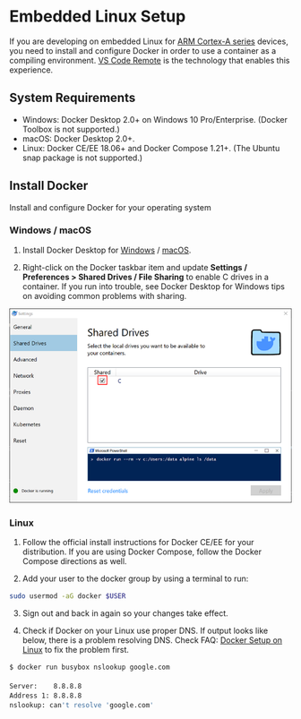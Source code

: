 # Embedded Linux Setup

If you are developing on embedded Linux for [ARM Cortex-A series](https://developer.arm.com/ip-products/processors/cortex-a) devices, you need to install and configure Docker in order to use a container as a compiling environment. [VS Code Remote](https://aka.ms/vscode-remote) is the technology that enables this experience.

## System Requirements

- Windows: Docker Desktop 2.0+ on Windows 10 Pro/Enterprise. (Docker Toolbox is not supported.) 
- macOS: Docker Desktop 2.0+. 
- Linux: Docker CE/EE 18.06+ and Docker Compose 1.21+. (The Ubuntu snap package is not supported.)

## Install Docker

Install and configure Docker for your operating system

### Windows / macOS

1. Install Docker Desktop for [Windows](https://docs.docker.com/docker-for-windows/install/) / [macOS](https://docs.docker.com/docker-for-mac/install/).

1. Right-click on the Docker taskbar item and update **Settings / Preferences > Shared Drives / File Sharing** to enable C drives in a container. If you run into trouble, see Docker Desktop for Windows tips on avoiding common problems with sharing.

  <img src="https://raw.githubusercontent.com/microsoft/vscode-iot-workbench/master/docs/images/shared-drivers.png" />

### Linux

1. Follow the official install instructions for Docker CE/EE for your distribution. If you are using Docker Compose, follow the Docker Compose directions as well. 

2. Add your user to the docker group by using a terminal to run:
  ```bash
  sudo usermod -aG docker $USER 
  ```

3. Sign out and back in again so your changes take effect. 

4. Check if Docker on your Linux use proper DNS. If output looks like below, there is a problem resolving DNS. Check FAQ: [Docker Setup on Linux](https://development.robinwinslow.uk/2016/06/23/fix-docker-networking-dns/) to fix the problem first.

  ```bash
  $ docker run busybox nslookup google.com 
  
  Server:    8.8.8.8 
  Address 1: 8.8.8.8 
  nslookup: can't resolve 'google.com' 
  ```